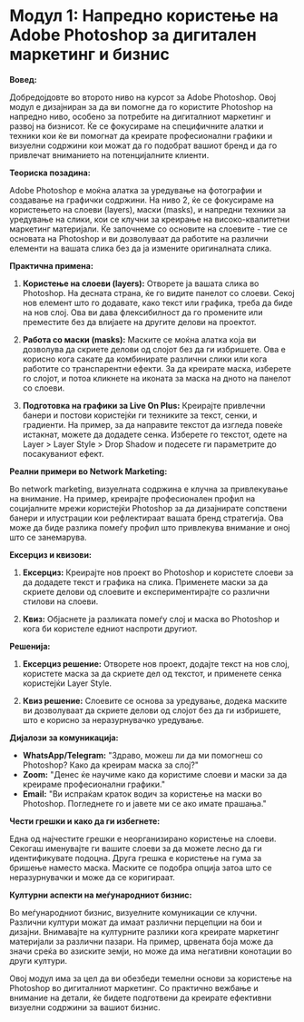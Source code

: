 # **Модул 1: Напредно користење на Adobe Photoshop за дигитален маркетинг и бизнис**

**Вовед:**

Добредојдовте во второто ниво на курсот за Adobe Photoshop. Овој модул е дизајниран за да ви помогне да го користите Photoshop на напредно ниво, особено за потребите на дигиталниот маркетинг и развој на бизнисот. Ќе се фокусираме на специфичните алатки и техники кои ќе ви помогнат да креирате професионални графики и визуелни содржини кои можат да го подобрат вашиот бренд и да го привлечат вниманието на потенцијалните клиенти.

**Теориска позадина:**

Adobe Photoshop е моќна алатка за уредување на фотографии и создавање на графички содржини. На ниво 2, ќе се фокусираме на користењето на слоеви (layers), маски (masks), и напредни техники за уредување на слики, кои се клучни за креирање на високо-квалитетни маркетинг материјали. Ќе започнеме со основите на слоевите - тие се основата на Photoshop и ви дозволуваат да работите на различни елементи на вашата слика без да ја измените оригиналната слика.

**Практична примена:**

1. **Користење на слоеви (layers):** Отворете ја вашата слика во Photoshop. На десната страна, ќе го видите панелот со слоеви. Секој нов елемент што го додавате, како текст или графика, треба да биде на нов слој. Ова ви дава флексибилност да го промените или преместите без да влијаете на другите делови на проектот.

2. **Работа со маски (masks):** Маските се моќна алатка која ви дозволува да скриете делови од слојот без да ги избришете. Ова е корисно кога сакате да комбинирате различни слики или кога работите со транспарентни ефекти. За да креирате маска, изберете го слојот, и потоа кликнете на иконата за маска на дното на панелот со слоеви.

3. **Подготовка на графики за Live On Plus:** Креирајте привлечни банери и постови користејќи ги техниките за текст, сенки, и градиенти. На пример, за да направите текстот да изгледа повеќе истакнат, можете да додадете сенка. Изберете го текстот, одете на Layer > Layer Style > Drop Shadow и подесете ги параметрите до посакуваниот ефект.

**Реални примери во Network Marketing:**

Во network marketing, визуелната содржина е клучна за привлекување на внимание. На пример, креирајте професионален профил на социјалните мрежи користејќи Photoshop за да дизајнирате сопствени банери и илустрации кои рефлектираат вашата бренд стратегија. Ова може да биде разлика помеѓу профил што привлекува внимание и оној што се занемарува.

**Ексерциз и квизови:**

1. **Ексерциз:** Креирајте нов проект во Photoshop и користете слоеви за да додадете текст и графика на слика. Применете маски за да скриете делови од слоевите и експериментирајте со различни стилови на слоеви.

2. **Квиз:** Објаснете ја разликата помеѓу слој и маска во Photoshop и кога би користеле едниот наспроти другиот.

**Решенија:**

1. **Ексерциз решение:** Отворете нов проект, додајте текст на нов слој, користете маска за да скриете дел од текстот, и применете сенка користејќи Layer Style.

2. **Квиз решение:** Слоевите се основа за уредување, додека маските ви дозволуваат да скриете делови од слојот без да ги избришете, што е корисно за неразурнувачко уредување.

**Дијалози за комуникација:**

- **WhatsApp/Telegram:** "Здраво, можеш ли да ми помогнеш со Photoshop? Како да креирам маска за слој?"
- **Zoom:** "Денес ќе научиме како да користиме слоеви и маски за да креираме професионални графики."
- **Email:** "Ви испраќам краток водич за користење на маски во Photoshop. Погледнете го и јавете ми се ако имате прашања."

**Чести грешки и како да ги избегнете:**

Една од најчестите грешки е неорганизирано користење на слоеви. Секогаш именувајте ги вашите слоеви за да можете лесно да ги идентификувате подоцна. Друга грешка е користење на гума за бришење наместо маска. Маските се подобра опција затоа што се неразурнувачки и може да се коригираат.

**Културни аспекти на меѓународниот бизнис:**

Во меѓународниот бизнис, визуелните комуникации се клучни. Различни култури можат да имаат различни перцепции на бои и дизајни. Внимавајте на културните разлики кога креирате маркетинг материјали за различни пазари. На пример, црвената боја може да значи среќа во азиските земји, но може да има негативни конотации во други култури.

Овој модул има за цел да ви обезбеди темелни основи за користење на Photoshop во дигиталниот маркетинг. Со практично вежбање и внимание на детали, ќе бидете подготвени да креирате ефективни визуелни содржини за вашиот бизнис.
